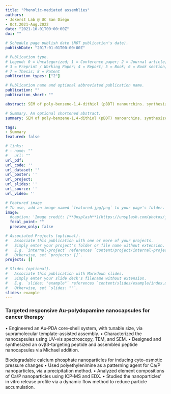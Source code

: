 ```yaml
---
title: "Phenolic-mediated assemblies"
authors:
- Jokerst Lab @ UC San Diego
- Oct.2021-Aug.2022
date: "2021-10-01T00:00:00Z"
doi: ""

# Schedule page publish date (NOT publication's date).
publishDate: "2017-01-01T00:00:00Z"

# Publication type.
# Legend: 0 = Uncategorized; 1 = Conference paper; 2 = Journal article;
# 3 = Preprint / Working Paper; 4 = Report; 5 = Book; 6 = Book section;
# 7 = Thesis; 8 = Patent
publication_types: ["2"]

# Publication name and optional abbreviated publication name.
publication: ""
publication_short: ""

abstract: SEM of poly-benzene-1,4-dithiol (pBDT) nanourchins. synthesized & imaged by Yi, instructed by Dr Jiajing Zhou.

# Summary. An optional shortened abstract.
summary: SEM of poly-benzene-1,4-dithiol (pBDT) nanourchins. synthesized & imaged by Yi, instructed by Dr Jiajing Zhou.

tags:
- Summary
featured: false

# links:
# - name: ""
#   url: ""
url_pdf: 
url_code: ''
url_dataset: ''
url_poster: ''
url_project: 
url_slides: ''
url_source: ''
url_video: ''

# Featured image
# To use, add an image named `featured.jpg/png` to your page's folder. 
image:
  #caption: 'Image credit: [**Unsplash**](https://unsplash.com/photos/jdD8gXaTZsc)'
  focal_point: ""
  preview_only: false

# Associated Projects (optional).
#   Associate this publication with one or more of your projects.
#   Simply enter your project's folder or file name without extension.
#   E.g. `internal-project` references `content/project/internal-project/index.md`.
#   Otherwise, set `projects: []`.
projects: []

# Slides (optional).
#   Associate this publication with Markdown slides.
#   Simply enter your slide deck's filename without extension.
#   E.g. `slides: "example"` references `content/slides/example/index.md`.
#   Otherwise, set `slides: ""`.
slides: example
---
```

### Targeted responsive Au-polydopamine nanocapsules for cancer therapy
• Engineered an Au-PDA core-shell system, with tunable size, via supramolecular template-assisted assembly.
• Characterized the nanocapsules using UV-vis spectroscopy, TEM, and SEM.
• Designed and synthesized an αvβ3-targeting peptide and assembled peptide nanocapsules via Michael addition.

Biodegradable calcium phosphate nanoparticles for inducing cyto-osmotic pressure changes
• Used polyethylenimine as a patterning agent for Ca/P nanoparticles, via a precipitation method.
• Analyzed element compositions of Ca/P nanoparticles using ICP-MS and EDX.
• Studied the nanoparticles’ in vitro release profile via a dynamic flow method to reduce particle accumulation. 
